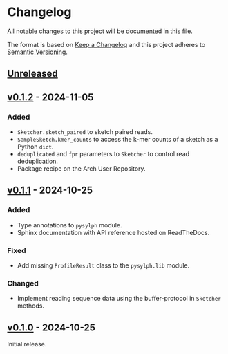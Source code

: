 # Changelog
All notable changes to this project will be documented in this file.

The format is based on [Keep a Changelog](http://keepachangelog.com/en/1.0.0/)
and this project adheres to [Semantic Versioning](http://semver.org/spec/v2.0.0.html).


## [Unreleased]
[Unreleased]: https://github.com/althonos/pysylph/compare/v0.1.2...HEAD


## [v0.1.2] - 2024-11-05
[v0.1.2]: https://github.com/althonos/pysylph/compare/v0.1.1...v0.1.2

### Added
- `Sketcher.sketch_paired` to sketch paired reads.
- `SampleSketch.kmer_counts` to access the k-mer counts of a sketch as a Python `dict`. 
- `deduplicated` and `fpr` parameters to `Sketcher` to control read deduplication.
- Package recipe on the Arch User Repository.


## [v0.1.1] - 2024-10-25
[v0.1.1]: https://github.com/althonos/pysylph/compare/v0.1.0...v0.1.1

### Added
- Type annotations to `pysylph` module.
- Sphinx documentation with API reference hosted on ReadTheDocs.

### Fixed
- Add missing `ProfileResult` class to the `pysylph.lib` module.

### Changed
- Implement reading sequence data using the buffer-protocol in `Sketcher` methods.


## [v0.1.0] - 2024-10-25
[v0.1.0]: https://github.com/althonos/pysylph/compare/3c6d23...v0.1.0

Initial release.
